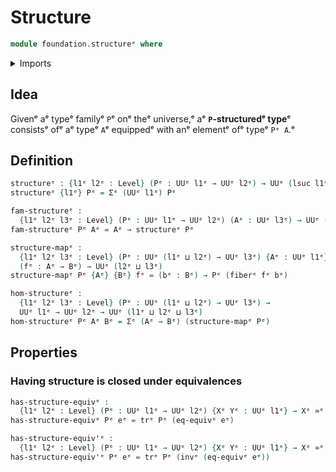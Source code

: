 # Structure

```agda
module foundation.structureᵉ where
```

<details><summary>Imports</summary>

```agda
open import foundation.dependent-pair-typesᵉ
open import foundation.univalenceᵉ
open import foundation.universe-levelsᵉ

open import foundation-core.equivalencesᵉ
open import foundation-core.fibers-of-mapsᵉ
open import foundation-core.identity-typesᵉ
open import foundation-core.transport-along-identificationsᵉ
```

</details>

## Idea

Givenᵉ aᵉ typeᵉ familyᵉ `P`ᵉ onᵉ theᵉ universe,ᵉ aᵉ **`P`-structuredᵉ type**ᵉ consistsᵉ ofᵉ aᵉ
typeᵉ `A`ᵉ equippedᵉ with anᵉ elementᵉ ofᵉ typeᵉ `Pᵉ A`.ᵉ

## Definition

```agda
structureᵉ : {l1ᵉ l2ᵉ : Level} (Pᵉ : UUᵉ l1ᵉ → UUᵉ l2ᵉ) → UUᵉ (lsuc l1ᵉ ⊔ l2ᵉ)
structureᵉ {l1ᵉ} Pᵉ = Σᵉ (UUᵉ l1ᵉ) Pᵉ

fam-structureᵉ :
  {l1ᵉ l2ᵉ l3ᵉ : Level} (Pᵉ : UUᵉ l1ᵉ → UUᵉ l2ᵉ) (Aᵉ : UUᵉ l3ᵉ) → UUᵉ (lsuc l1ᵉ ⊔ l2ᵉ ⊔ l3ᵉ)
fam-structureᵉ Pᵉ Aᵉ = Aᵉ → structureᵉ Pᵉ

structure-mapᵉ :
  {l1ᵉ l2ᵉ l3ᵉ : Level} (Pᵉ : UUᵉ (l1ᵉ ⊔ l2ᵉ) → UUᵉ l3ᵉ) {Aᵉ : UUᵉ l1ᵉ} {Bᵉ : UUᵉ l2ᵉ}
  (fᵉ : Aᵉ → Bᵉ) → UUᵉ (l2ᵉ ⊔ l3ᵉ)
structure-mapᵉ Pᵉ {Aᵉ} {Bᵉ} fᵉ = (bᵉ : Bᵉ) → Pᵉ (fiberᵉ fᵉ bᵉ)

hom-structureᵉ :
  {l1ᵉ l2ᵉ l3ᵉ : Level} (Pᵉ : UUᵉ (l1ᵉ ⊔ l2ᵉ) → UUᵉ l3ᵉ) →
  UUᵉ l1ᵉ → UUᵉ l2ᵉ → UUᵉ (l1ᵉ ⊔ l2ᵉ ⊔ l3ᵉ)
hom-structureᵉ Pᵉ Aᵉ Bᵉ = Σᵉ (Aᵉ → Bᵉ) (structure-mapᵉ Pᵉ)
```

## Properties

### Having structure is closed under equivalences

```agda
has-structure-equivᵉ :
  {l1ᵉ l2ᵉ : Level} (Pᵉ : UUᵉ l1ᵉ → UUᵉ l2ᵉ) {Xᵉ Yᵉ : UUᵉ l1ᵉ} → Xᵉ ≃ᵉ Yᵉ → Pᵉ Xᵉ → Pᵉ Yᵉ
has-structure-equivᵉ Pᵉ eᵉ = trᵉ Pᵉ (eq-equivᵉ eᵉ)

has-structure-equiv'ᵉ :
  {l1ᵉ l2ᵉ : Level} (Pᵉ : UUᵉ l1ᵉ → UUᵉ l2ᵉ) {Xᵉ Yᵉ : UUᵉ l1ᵉ} → Xᵉ ≃ᵉ Yᵉ → Pᵉ Yᵉ → Pᵉ Xᵉ
has-structure-equiv'ᵉ Pᵉ eᵉ = trᵉ Pᵉ (invᵉ (eq-equivᵉ eᵉ))
```